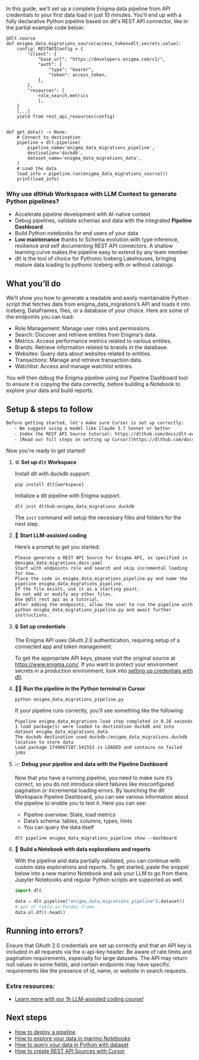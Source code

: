 In this guide, we'll set up a complete Enigma data pipeline from API credentials to your first data load in just 10 minutes. You'll end up with a fully declarative Python pipeline based on dlt's REST API connector, like in the partial example code below:

```python-outcome
@dlt.source
def enigma_data_migrations_source(access_token=dlt.secrets.value):
    config: RESTAPIConfig = {
        "client": {
            "base_url": "https://developers.enigma.com/v1/",
            "auth": {
                "type": "bearer",
                "token": access_token,
            },
        },
        "resources": [
            role,search,metrics
            ],
    }
    [...]
    yield from rest_api_resources(config)


def get_data() -> None:
    # Connect to destination
    pipeline = dlt.pipeline(
        pipeline_name='enigma_data_migrations_pipeline',
        destination='duckdb',
        dataset_name='enigma_data_migrations_data', 
    )
    # Load the data
    load_info = pipeline.run(enigma_data_migrations_source())
    print(load_info) 
```

### Why use dltHub Workspace with LLM Context to generate Python pipelines?

- Accelerate pipeline development with AI-native context
- Debug pipelines, validate schemas and data with the integrated **Pipeline Dashboard**
- Build Python notebooks for end users of your data
- **Low maintenance** thanks to Schema evolution with type inference, resilience and self documenting REST API connectors. A shallow learning curve makes the pipeline easy to extend by any team member
- dlt is the tool of choice for Pythonic Iceberg Lakehouses, bringing mature data loading to pythonic Iceberg with or without catalogs

## What you’ll do

We’ll show you how to generate a readable and easily maintainable Python script that fetches data from enigma_data_migrations’s API and loads it into Iceberg, DataFrames, files, or a database of your choice. Here are some of the endpoints you can load:

- Role Management: Manage user roles and permissions.
- Search: Discover and retrieve entities from Enigma's data.
- Metrics: Access performance metrics related to various entities.
- Brands: Retrieve information related to brands in the database.
- Websites: Query data about websites related to entities.
- Transactions: Manage and retrieve transaction data.
- Watchlist: Access and manage watchlist entries.

You will then debug the Enigma pipeline using our Pipeline Dashboard tool to ensure it is copying the data correctly, before building a Notebook to explore your data and build reports.

## Setup & steps to follow

```default
Before getting started, let's make sure Cursor is set up correctly:
   - We suggest using a model like Claude 3.7 Sonnet or better
   - Index the REST API Source tutorial: https://dlthub.com/docs/dlt-ecosystem/verified-sources/rest_api/ and add it to context as **@dlt rest api**
   - [Read our full steps on setting up Cursor](https://dlthub.com/docs/dlt-ecosystem/llm-tooling/cursor-restapi#23-configuring-cursor-with-documentation)
```

Now you're ready to get started!

1. ⚙️ **Set up `dlt` Workspace**
    
    Install dlt with duckdb support:
    ```shell
    pip install dlt[workspace]
    ```

    Initialize a dlt pipeline with Enigma support.
    ```shell
    dlt init dlthub:enigma_data_migrations duckdb
    ```

    The `init` command will setup the necessary files and folders for the next step.
    
2. 🤠 **Start LLM-assisted coding**
    
    Here’s a prompt to get you started:
    
    ```prompt
    Please generate a REST API Source for Enigma API, as specified in @enigma_data_migrations-docs.yaml 
    Start with endpoints role and search and skip incremental loading for now. 
    Place the code in enigma_data_migrations_pipeline.py and name the pipeline enigma_data_migrations_pipeline. 
    If the file exists, use it as a starting point. 
    Do not add or modify any other files. 
    Use @dlt rest api as a tutorial. 
    After adding the endpoints, allow the user to run the pipeline with python enigma_data_migrations_pipeline.py and await further instructions.
    ```

    
3. 🔒 **Set up credentials** 
    
    The Enigma API uses OAuth 2.0 authentication, requiring setup of a connected app and token management.
    
    To get the appropriate API keys, please visit the original source at https://www.enigma.com/.
    If you want to protect your environment secrets in a production environment, look into [setting up credentials with dlt](https://dlthub.com/docs/walkthroughs/add_credentials).
    
4. 🏃‍♀️ **Run the pipeline in the Python terminal in Cursor**
    
    ```shell
    python enigma_data_migrations_pipeline.py
    ```
    
    If your pipeline runs correctly, you’ll see something like the following:
    
    ```shell
    Pipeline enigma_data_migrations load step completed in 0.26 seconds
    1 load package(s) were loaded to destination duckdb and into dataset enigma_data_migrations_data
    The duckdb destination used duckdb:/enigma_data_migrations.duckdb location to store data
    Load package 1749667187.541553 is LOADED and contains no failed jobs
    ```
    
5. 📈 **Debug your pipeline and data with the Pipeline Dashboard**

    Now that you have a running pipeline, you need to make sure it’s correct, so you do not introduce silent failures like misconfigured pagination or incremental loading errors. By launching the dlt Workspace Pipeline Dashboard, you can see various information about the pipeline to enable you to test it. Here you can see:
    - Pipeline overview: State, load metrics
    - Data’s schema: tables, columns, types, hints
    - You can query the data itself
    
    ```shell
    dlt pipeline enigma_data_migrations_pipeline show --dashboard
    ```
    
6. 🐍 **Build a Notebook with data explorations and reports**

    With the pipeline and data partially validated, you can continue with custom data explorations and reports. To get started, paste the snippet below into a new marimo Notebook and ask your LLM to go from there. Jupyter Notebooks and regular Python scripts are supported as well.

    
    ```python
    import dlt

   data = dlt.pipeline("enigma_data_migrations_pipeline").dataset()
   # get ol table as Pandas frame
   data.ol.df().head()
    ```

## Running into errors?

Ensure that OAuth 2.0 credentials are set up correctly and that an API key is included in all requests via the x-api-key header. Be aware of rate limits and pagination requirements, especially for large datasets. The API may return null values in some fields, and certain endpoints may have specific requirements like the presence of id, name, or website in search requests.

### Extra resources:

- [Learn more with our 1h LLM-assisted coding course!](https://www.youtube.com/watch?v=GGid70rnJuM)

## Next steps

- [How to deploy a pipeline](https://dlthub.com/docs/walkthroughs/deploy-a-pipeline)
- [How to explore your data in marimo Notebooks](https://dlthub.com/docs/general-usage/dataset-access/marimo)
- [How to query your data in Python with dataset](https://dlthub.com/docs/general-usage/dataset-access/dataset)
- [How to create REST API Sources with Cursor](https://dlthub.com/docs/dlt-ecosystem/llm-tooling/cursor-restapi)